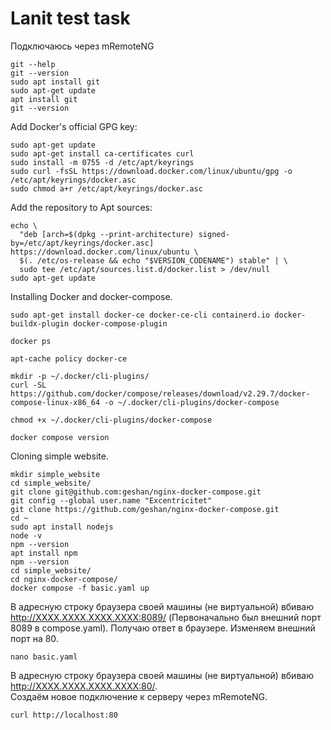 # Lanit test task
Подключаюсь через mRemoteNG
 ```
git --help
git --version
sudo apt install git
sudo apt-get update
apt install git
git --version
```
Add Docker's official GPG key:
```
sudo apt-get update
sudo apt-get install ca-certificates curl
sudo install -m 0755 -d /etc/apt/keyrings
sudo curl -fsSL https://download.docker.com/linux/ubuntu/gpg -o /etc/apt/keyrings/docker.asc
sudo chmod a+r /etc/apt/keyrings/docker.asc
```
Add the repository to Apt sources:
```
echo \
  "deb [arch=$(dpkg --print-architecture) signed-by=/etc/apt/keyrings/docker.asc] https://download.docker.com/linux/ubuntu \
  $(. /etc/os-release && echo "$VERSION_CODENAME") stable" | \
  sudo tee /etc/apt/sources.list.d/docker.list > /dev/null
sudo apt-get update
```

Installing Docker and docker-compose.
```
sudo apt-get install docker-ce docker-ce-cli containerd.io docker-buildx-plugin docker-compose-plugin

docker ps

apt-cache policy docker-ce

mkdir -p ~/.docker/cli-plugins/
curl -SL https://github.com/docker/compose/releases/download/v2.29.7/docker-compose-linux-x86_64 -o ~/.docker/cli-plugins/docker-compose

chmod +x ~/.docker/cli-plugins/docker-compose

docker compose version
```
Cloning simple website.  
```
mkdir simple_website
cd simple_website/
git clone git@github.com:geshan/nginx-docker-compose.git
git config --global user.name "Excentricitet"
git clone https://github.com/geshan/nginx-docker-compose.git
cd ~
sudo apt install nodejs
node -v
npm --version
apt install npm
npm --version
cd simple_website/
cd nginx-docker-compose/
docker compose -f basic.yaml up
```

В адресную строку браузера своей машины (не виртуальной) вбиваю http://XXXX.XXXX.XXXX.XXXX:8089/ (Первоначально был внешний порт 8089 в compose.yaml). Получаю ответ в браузере.
Изменяем внешний порт на 80.  
```
nano basic.yaml
```
В адресную строку браузера своей машины (не виртуальной) вбиваю http://XXXX.XXXX.XXXX.XXXX:80/.  
Создаём новое подключение к серверу через mRemoteNG.
```
curl http://localhost:80
```